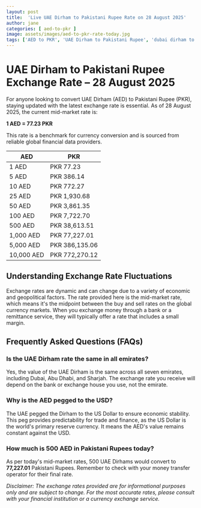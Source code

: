 ```yaml
---
layout: post
title:  'Live UAE Dirham to Pakistani Rupee Rate on 28 August 2025'
author: jane
categories: [ aed-to-pkr ]
image: assets/images/aed-to-pkr-rate-today.jpg
tags: ['AED to PKR', 'UAE Dirham to Pakistani Rupee', 'dubai dirham to pkr', 'dirham rate in pakistan today', 'uae exchange rate pakistan']
---
```


# UAE Dirham to Pakistani Rupee Exchange Rate – 28 August 2025

For anyone looking to convert UAE Dirham (AED) to Pakistani Rupee (PKR), staying updated with the latest exchange rate is essential. As of 28 August 2025, the current mid-market rate is:

**1 AED = 77.23 PKR**

This rate is a benchmark for currency conversion and is sourced from reliable global financial data providers.

| AED | PKR |
| --- | --- |
| 1 AED | PKR 77.23 |
| 5 AED | PKR 386.14 |
| 10 AED | PKR 772.27 |
| 25 AED | PKR 1,930.68 |
| 50 AED | PKR 3,861.35 |
| 100 AED | PKR 7,722.70 |
| 500 AED | PKR 38,613.51 |
| 1,000 AED | PKR 77,227.01 |
| 5,000 AED | PKR 386,135.06 |
| 10,000 AED | PKR 772,270.12 |


## Understanding Exchange Rate Fluctuations

Exchange rates are dynamic and can change due to a variety of economic and geopolitical factors. The rate provided here is the mid-market rate, which means it's the midpoint between the buy and sell rates on the global currency markets. When you exchange money through a bank or a remittance service, they will typically offer a rate that includes a small margin.

## Frequently Asked Questions (FAQs)

### Is the UAE Dirham rate the same in all emirates?

Yes, the value of the UAE Dirham is the same across all seven emirates, including Dubai, Abu Dhabi, and Sharjah. The exchange rate you receive will depend on the bank or exchange house you use, not the emirate.

### Why is the AED pegged to the USD?

The UAE pegged the Dirham to the US Dollar to ensure economic stability. This peg provides predictability for trade and finance, as the US Dollar is the world's primary reserve currency. It means the AED's value remains constant against the USD.

### How much is 500 AED in Pakistani Rupees today?

As per today's mid-market rates, 500 UAE Dirhams would convert to **77,227.01** Pakistani Rupees. Remember to check with your money transfer operator for their final rate.



*Disclaimer: The exchange rates provided are for informational purposes only and are subject to change. For the most accurate rates, please consult with your financial institution or a currency exchange service.*
